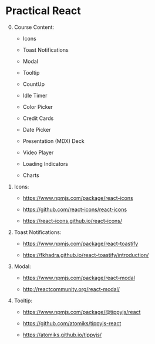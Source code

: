 # Practical React

0. Course Content:

    - Icons

    - Toast Notifications

    - Modal

    - Tooltip

    - CountUp

    - Idle Timer

    - Color Picker

    - Credit Cards

    - Date Picker

    - Presentation (MDX) Deck

    - Video Player

    - Loading Indicators

    - Charts

1. Icons:

    - https://www.npmjs.com/package/react-icons

    - https://github.com/react-icons/react-icons

    - https://react-icons.github.io/react-icons/

2. Toast Notifications:

    - https://www.npmjs.com/package/react-toastify

    - https://fkhadra.github.io/react-toastify/introduction/

3. Modal:

    - https://www.npmjs.com/package/react-modal

    - http://reactcommunity.org/react-modal/

4. Tooltip:

    - https://www.npmjs.com/package/@tippyjs/react

    - https://github.com/atomiks/tippyjs-react
    
    - https://atomiks.github.io/tippyjs/

